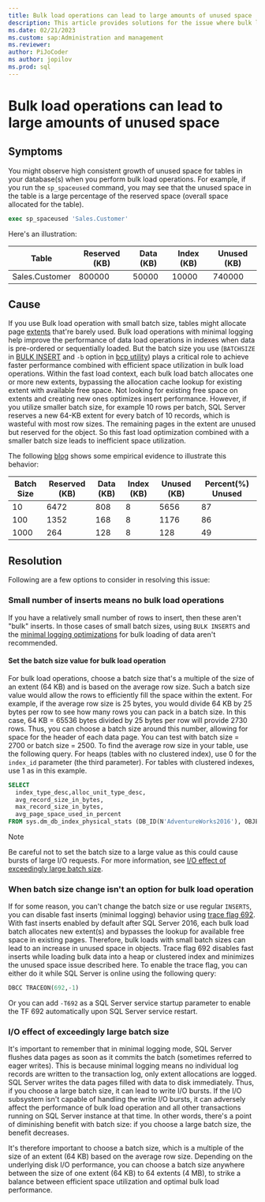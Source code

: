 ```yaml
---
title: Bulk load operations can lead to large amounts of unused space
description: This article provides solutions for the issue where bulk load operations with a small batch size lead to much unused space.
ms.date: 02/21/2023
ms.custom: sap:Administration and management
ms.reviewer: 
author: PiJoCoder
ms author: jopilov
ms.prod: sql
---
```


# Bulk load operations can lead to large amounts of unused space

## Symptoms

You might observe high consistent growth of unused space for tables in your database(s) when you perform bulk load operations. For example, if you run the `sp_spaceused` command, you may see that the unused space in the table is a large percentage of the reserved space (overall space allocated for the table).

```sql
exec sp_spaceused 'Sales.Customer'
```

Here's an illustration:

|Table          |Reserved (KB)  |Data (KB)   |Index (KB)  | Unused (KB) |
|---------      |-------------  |---------   |---------   |--------     |
|Sales.Customer | 800000        |  50000     | 10000      | 740000      |

## Cause

If you use Bulk load operation with small batch size, tables might allocate page [extents](/sql/relational-databases/pages-and-extents-architecture-guide#extents) that're barely used.
Bulk load operations with minimal logging help improve the performance of data load operations in indexes when data is pre-ordered or sequentially loaded. But the batch size you use (`BATCHSIZE` in [BULK INSERT](/sql/t-sql/statements/bulk-insert-transact-sql) and `-b` option in [bcp utility](/sql/tools/bcp-utility)) plays a critical role to achieve faster performance combined with efficient space utilization in bulk load operations. Within the fast load context, each bulk load batch allocates one or more new extents, bypassing the allocation cache lookup for existing extent with available free space. Not looking for existing free space on extents and creating new ones optimizes insert performance. However, if you utilize smaller batch size, for example 10 rows per batch, SQL Server reserves a new 64-KB extent for every batch of 10 records, which is wasteful with most row sizes. The remaining pages in the extent are unused but reserved for the object. So this fast load optimization combined with a smaller batch size leads to inefficient space utilization.

The following [blog](/archive/blogs/sql_server_team/sql-server-2016-minimal-logging-and-impact-of-the-batchsize-in-bulk-load-operations) shows some empirical evidence to illustrate this behavior:

|Batch Size     |Reserved (KB)  |Data (KB)   |Index (KB)  | Unused (KB) | Percent(%) Unused |
|---------      |-------------  |---------   |---------   |--------     |------------       |
|10             | 6472          |  808       | 8          | 5656        |  87               |
|100            | 1352          |  168       | 8          | 1176        |  86               |
|1000           | 264           |  128       | 8          | 128         |  49               |

## Resolution

Following are a few options to consider in resolving this issue:

### Small number of inserts means no bulk load operations

If you have a relatively small number of rows to insert, then these aren't "bulk" inserts. In those cases of small batch sizes, using `BULK INSERTS` and the [minimal logging optimizations](/sql/relational-databases/import-export/prerequisites-for-minimal-logging-in-bulk-import) for bulk loading of data aren't recommended.

#### Set the batch size value for bulk load operation

For bulk load operations, choose a batch size that's a multiple of the size of an extent (64 KB) and is based on the average row size. Such a batch size value would allow the rows to efficiently fill the space within the extent. For example, if the average row size is 25 bytes, you would divide 64 KB by 25 bytes per row to see how many rows you can pack in a batch size. In this case, 64 KB = 65536 bytes divided by 25 bytes per row will provide 2730 rows. Thus, you can choose a batch size around this number, allowing for space for the header of each data page. You can test with batch size = 2700 or batch size = 2500. To find the average row size in your table, use the following query. For heaps (tables with no clustered index), use 0 for the `index_id` parameter (the third parameter). For tables with clustered indexes, use 1 as in this example.

```sql
SELECT 
  index_type_desc,alloc_unit_type_desc, 
  avg_record_size_in_bytes, 
  max_record_size_in_bytes, 
  avg_page_space_used_in_percent
FROM sys.dm_db_index_physical_stats (DB_ID(N'AdventureWorks2016'), OBJECT_ID(N'Production.ProductDocument'), 1, NULL , 'DETAILED')
```

> [!NOTE]
> Be careful not to set the batch size to a large value as this could cause bursts of large I/O requests. For more information, see [I/O effect of exceedingly large batch size](#io-effect-of-exceedingly-large-batch-size).

### When batch size change isn't an option for bulk load operation

If for some reason, you can't change the batch size or use regular `INSERTS`, you can disable fast inserts (minimal logging) behavior using [trace flag 692](/sql/t-sql/database-console-commands/dbcc-traceon-trace-flags-transact-sql#tf692). With fast inserts enabled by default after SQL Server 2016, each bulk load batch allocates new extent(s) and bypasses the lookup for available free space in existing pages. Therefore, bulk loads with small batch sizes can lead to an increase in unused space in objects. Trace flag 692 disables fast inserts while loading bulk data into a heap or clustered index and minimizes the unused space issue described here.
To enable the trace flag, you can either do it while SQL Server is online using the following query:

```sql
DBCC TRACEON(692,-1)
```

Or you can add `-T692` as a SQL Server service startup parameter to enable the TF 692 automatically upon SQL Server service restart.

### I/O effect of exceedingly large batch size

It's important to remember that in minimal logging mode, SQL Server flushes data pages as soon as it commits the batch (sometimes referred to eager writes). This is because minimal logging means no individual log records are written to the transaction log, only extent allocations are logged. SQL Server writes the data pages filled with data to disk immediately. Thus, if you choose a large batch size, it can lead to write I/O bursts. If the I/O subsystem isn't capable of handling the write I/O bursts, it can adversely affect the performance of bulk load operation and all other transactions running on SQL Server instance at that time. In other words, there's a point of diminishing benefit with batch size: if you choose a large batch size, the benefit decreases.

It's therefore important to choose a batch size, which is a multiple of the size of an extent (64 KB) based on the average row size. Depending on the underlying disk I/O performance, you can choose a batch size anywhere between the size of one extent (64 KB) to 64 extents (4 MB), to strike a balance between efficient space utilization and optimal bulk load performance.

